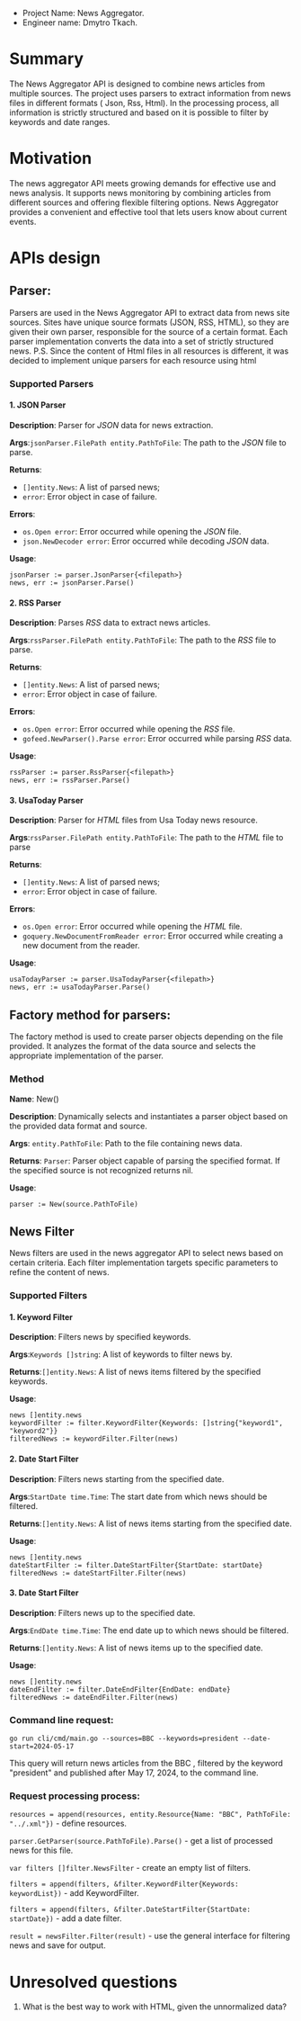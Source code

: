 - Project Name: News Aggregator.
- Engineer name: Dmytro Tkach.

# Summary

The News Aggregator API is designed to combine news articles
from multiple sources.
The project uses parsers to extract information
from news files in different formats ( Json, Rss, Html).
In the processing process, all information is strictly structured and based
on it is possible to filter by keywords and date ranges.

# Motivation

The news aggregator API meets growing demands for effective use and news analysis.
It supports news monitoring by combining articles from different sources and offering flexible filtering options.
News Aggregator provides a convenient and effective tool that lets users know about current events.

# APIs design

## Parser:

Parsers are used in the News Aggregator API to extract data from news site sources.
Sites have unique source formats (JSON, RSS, HTML), so they are given their own parser,
responsible for the source of a certain format.
Each parser implementation converts the data into a set of strictly structured news.
P.S.  Since the content of Html files in all resources is different, 
it was decided to implement unique parsers for each resource using html
### Supported Parsers

#### 1. JSON Parser

**Description**: Parser for _JSON_ data for news extraction.

**Args**:`jsonParser.FilePath entity.PathToFile`: The path to the _JSON_ file to parse.

**Returns**:

* `[]entity.News`: A list of parsed news;
* `error`: Error object in case of failure.

**Errors**:

* `os.Open error`: Error occurred while opening the _JSON_ file.
* `json.NewDecoder error`: Error occurred while decoding _JSON_ data.

**Usage**:

```
jsonParser := parser.JsonParser{<filepath>}
news, err := jsonParser.Parse()
```

#### 2. RSS Parser

**Description**: Parses _RSS_ data to extract news articles.

**Args**:`rssParser.FilePath entity.PathToFile`: The path to the _RSS_ file to parse.

**Returns**:

* `[]entity.News`: A list of parsed news;
* `error`: Error object in case of failure.

**Errors**:

* `os.Open error`: Error occurred while opening the _RSS_ file.
* `gofeed.NewParser().Parse error`: Error occurred while parsing _RSS_ data.

**Usage**:

```
rssParser := parser.RssParser{<filepath>}
news, err := rssParser.Parse()
```


#### 3. UsaToday Parser

**Description**: Parser for _HTML_ files from Usa Today news resource.

**Args**:`rssParser.FilePath entity.PathToFile`: The path to the _HTML_ file to parse

**Returns**:

* `[]entity.News`: A list of parsed news;
* `error`: Error object in case of failure.

**Errors**:

* `os.Open error`: Error occurred while opening the _HTML_ file.
* `goquery.NewDocumentFromReader error`: Error occurred while creating a new document from the reader.

**Usage**:

```
usaTodayParser := parser.UsaTodayParser{<filepath>}
news, err := usaTodayParser.Parse()
```
## Factory method for parsers:

The factory method is used to create parser objects depending on the file provided.
It analyzes the format of the data source and selects the appropriate implementation of the parser.
### Method
**Name**: New()

**Description**: Dynamically selects and instantiates a parser object based on the provided 
data format and source.

**Args**: `entity.PathToFile`: Path to the file containing news data.

**Returns**:
`Parser`: Parser object capable of parsing the specified format.
If the specified source is not recognized returns nil.

**Usage**:

```
parser := New(source.PathToFile)
```

## News Filter
News filters are used in the news aggregator API to select news based on certain criteria.
Each filter implementation targets specific parameters to refine the content of news.
### Supported Filters

#### 1. Keyword Filter

**Description**: Filters news by specified keywords.

**Args**:`Keywords []string`: A list of keywords to filter news by.

**Returns**:`[]entity.News`: A list of news items filtered by the specified keywords.

**Usage**:

```
news []entity.news
keywordFilter := filter.KeywordFilter{Keywords: []string{"keyword1", "keyword2"}}
filteredNews := keywordFilter.Filter(news)
```
#### 2. Date Start Filter

**Description**: Filters news starting from the specified date.

**Args**:`StartDate time.Time`: The start date from which news should be filtered.

**Returns**:`[]entity.News`: A list of news items starting from the specified date.

**Usage**:

```
news []entity.news
dateStartFilter := filter.DateStartFilter{StartDate: startDate}
filteredNews := dateStartFilter.Filter(news)
```
#### 3. Date Start Filter

**Description**: Filters news up to the specified date.

**Args**:`EndDate time.Time`: The end date up to which news should be filtered.

**Returns**:`[]entity.News`: A list of news items up to the specified date.

**Usage**:

```
news []entity.news
dateEndFilter := filter.DateEndFilter{EndDate: endDate}
filteredNews := dateEndFilter.Filter(news)
```
### Command line request:

`go run cli/cmd/main.go --sources=BBC --keywords=president --date-start=2024-05-17`

This query will return news articles from the BBC , filtered by the keyword "president"
and published after May 17, 2024, to the command line.


### Request processing process:

`resources = append(resources, entity.Resource{Name: "BBC", PathToFile: "../.xml"})` - define resources.

`parser.GetParser(source.PathToFile).Parse()` - get a list of processed news for this file.

`var filters []filter.NewsFilter` - create an empty list of filters.

`filters = append(filters, &filter.KeywordFilter{Keywords: keywordList})` - add KeywordFilter.

`filters = append(filters, &filter.DateStartFilter{StartDate: startDate})` - add a date filter.

`result = newsFilter.Filter(result)` - use the general interface for filtering news and save for output.

# Unresolved questions

1. What is the best way to work with HTML, given the unnormalized data?